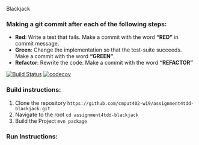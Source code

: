 Blackjack


### Making a git commit after each of the following steps:
- **Red**: Write a test that fails. Make a commit with the word **“RED”** in commit message.
- **Green**: Change the implementation so that the test-suite succeeds. Make a commit with the word **“GREEN”**.
- **Refactor**: Rewrite the code. Make a commit with the word **“REFACTOR”**

[![Build Status](https://travis-ci.com/cmput402-w19/assignment4tdd-blackjack.svg?branch=master)](https://travis-ci.com/cmput402-w19/assignment4tdd-blackjack)
[![codecov](https://codecov.io/gh/cmput402-w19/assignment4tdd-blackjack/branch/master/graph/badge.svg)](https://codecov.io/gh/cmput402-w19/assignment4tdd-blackjack)

### Build instructions:

1. Clone the repository `https://github.com/cmput402-w19/assignment4tdd-blackjack.git`
2. Navigate to the root `cd assignment4tdd-blackjack`
3. Build the Project `mvn package`

### Run Instructions:

